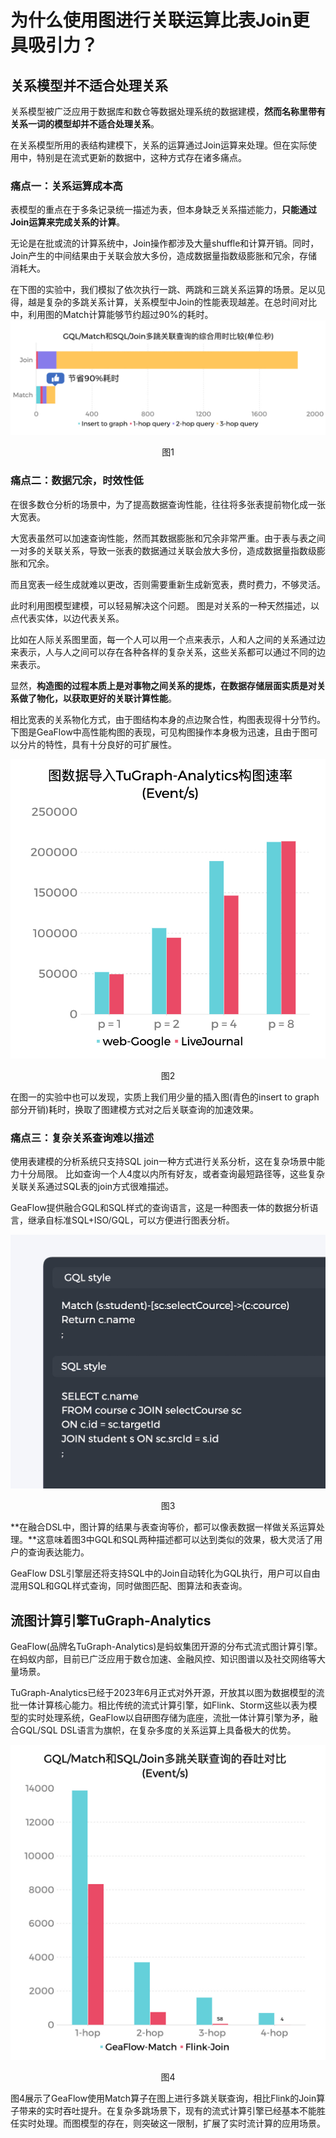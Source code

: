 # 为什么使用图进行关联运算比表Join更具吸引力？

## 关系模型并不适合处理关系

关系模型被广泛应用于数据库和数仓等数据处理系统的数据建模，**然而名称里带有关系一词的模型却并不适合处理关系**。

在关系模型所用的表结构建模下，关系的运算通过Join运算来处理。但在实际使用中，特别是在流式更新的数据中，这种方式存在诸多痛点。

### 痛点一：关系运算成本高

表模型的重点在于多条记录统一描述为表，但本身缺乏关系描述能力，**只能通过Join运算来完成关系的计算**。

无论是在批或流的计算系统中，Join操作都涉及大量shuffle和计算开销。同时，Join产生的中间结果由于关联会放大多份，造成数据量指数级膨胀和冗余，存储消耗大。

在下图的实验中，我们模拟了依次执行一跳、两跳和三跳关系运算的场景。足以见得，越是复杂的多跳关系计算，关系模型中Join的性能表现越差。在总时间对比中，利用图的Match计算能够节约超过90%的耗时。
![total_time](../../../static/img/vs_join_total_time_cn.jpg)
<center>图1</center>

### 痛点二：数据冗余，时效性低

在很多数仓分析的场景中，为了提高数据查询性能，往往将多张表提前物化成一张大宽表。

大宽表虽然可以加速查询性能，然而其数据膨胀和冗余非常严重。由于表与表之间一对多的关联关系，导致一张表的数据通过关联会放大多份，造成数据量指数级膨胀和冗余。

而且宽表一经生成就难以更改，否则需要重新生成新宽表，费时费力，不够灵活。

此时利用图模型建模，可以轻易解决这个问题。 图是对关系的一种天然描述，以点代表实体，以边代表关系。

比如在人际关系图里面，每一个人可以用一个点来表示，人和人之间的关系通过边来表示，人与人之间可以存在各种各样的复杂关系，这些关系都可以通过不同的边来表示。

显然，**构造图的过程本质上是对事物之间关系的提炼，在数据存储层面实质是对关系做了物化，以获取更好的关联计算性能**。

相比宽表的关系物化方式，由于图结构本身的点边聚合性，构图表现得十分节约。 下图是GeaFlow中高性能构图的表现，可见构图操作本身极为迅速，且由于图可以分片的特性，具有十分良好的可扩展性。

![insert_throuput](../../../static/img/console/insert_throuput_cn.jpg)
<center>图2</center>

在图一的实验中也可以发现，实质上我们用少量的插入图(青色的insert to graph部分开销)耗时，换取了图建模方式对之后关联查询的加速效果。


### 痛点三：复杂关系查询难以描述

使用表建模的分析系统只支持SQL join一种方式进行关系分析，这在复杂场景中能力十分局限。 比如查询一个人4度以内所有好友，或者查询最短路径等，这些复杂关联关系通过SQL表的join方式很难描述。

GeaFlow提供融合GQL和SQL样式的查询语言，这是一种图表一体的数据分析语言，继承自标准SQL+ISO/GQL，可以方便进行图表分析。

![code_style](../../../static/img/code_style.jpg)
<center>图3</center>

**在融合DSL中，图计算的结果与表查询等价，都可以像表数据一样做关系运算处理。**这意味着图3中GQL和SQL两种描述都可以达到类似的效果，极大灵活了用户的查询表达能力。

GeaFlow DSL引擎层还将支持SQL中的Join自动转化为GQL执行，用户可以自由混用SQL和GQL样式查询，同时做图匹配、图算法和表查询。

## 流图计算引擎TuGraph-Analytics

GeaFlow(品牌名TuGraph-Analytics)是蚂蚁集团开源的分布式流式图计算引擎。在蚂蚁内部，目前已广泛应用于数仓加速、金融风控、知识图谱以及社交网络等大量场景。

TuGraph-Analytics已经于2023年6月正式对外开源，开放其以图为数据模型的流批一体计算核心能力。相比传统的流式计算引擎，如Flink、Storm这些以表为模型的实时处理系统，GeaFlow以自研图存储为底座，流批一体计算引擎为矛，融合GQL/SQL DSL语言为旗帜，在复杂多度的关系运算上具备极大的优势。


![insert_throuput](../../../static/img/query_throuput_cn.jpg)
<center>图4</center>

图4展示了GeaFlow使用Match算子在图上进行多跳关联查询，相比Flink的Join算子带来的实时吞吐提升。在复杂多跳场景下，现有的流式计算引擎已经基本不能胜任实时处理。而图模型的存在，则突破这一限制，扩展了实时流计算的应用场景。